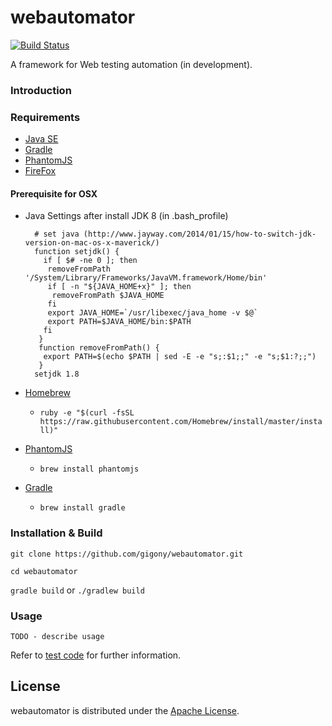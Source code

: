 webautomator
============
[![Build Status](https://travis-ci.org/gigony/webautomator.svg)](https://travis-ci.org/gigony/webautomator)

A framework for Web testing automation (in development).

### Introduction

### Requirements

- [Java SE](http://www.oracle.com/technetwork/java/javase/downloads/index.html)
- [Gradle](http://www.gradle.org)
- [PhantomJS](http://phantomjs.org/)
- [FireFox](https://www.mozilla.org/en-US/firefox/new/)

#### Prerequisite for OSX
- Java Settings after install JDK 8 (in .bash_profile)

        # set java (http://www.jayway.com/2014/01/15/how-to-switch-jdk-version-on-mac-os-x-maverick/)
        function setjdk() {
          if [ $# -ne 0 ]; then
           removeFromPath '/System/Library/Frameworks/JavaVM.framework/Home/bin'
           if [ -n "${JAVA_HOME+x}" ]; then
            removeFromPath $JAVA_HOME
           fi
           export JAVA_HOME=`/usr/libexec/java_home -v $@`
           export PATH=$JAVA_HOME/bin:$PATH
          fi
         }
         function removeFromPath() {
          export PATH=$(echo $PATH | sed -E -e "s;:$1;;" -e "s;$1:?;;")
         }
        setjdk 1.8
- [Homebrew](http://brew.sh/) 
  - `ruby -e "$(curl -fsSL https://raw.githubusercontent.com/Homebrew/install/master/install)"`
- [PhantomJS](http://phantomjs.org/)
  - `brew install phantomjs`
- [Gradle](http://www.gradle.org)
  - `brew install gradle`


### Installation & Build

  `git clone https://github.com/gigony/webautomator.git`
  
  `cd webautomator`
  
  `gradle build`   or `./gradlew build`

### Usage

`TODO - describe usage` 


Refer to [test code](webautomator-core/src/test/java/edu/unl/qte/core) for further information.

License
-------
webautomator is distributed under the [Apache License](http://www.apache.org/licenses/LICENSE-2.0.html).

